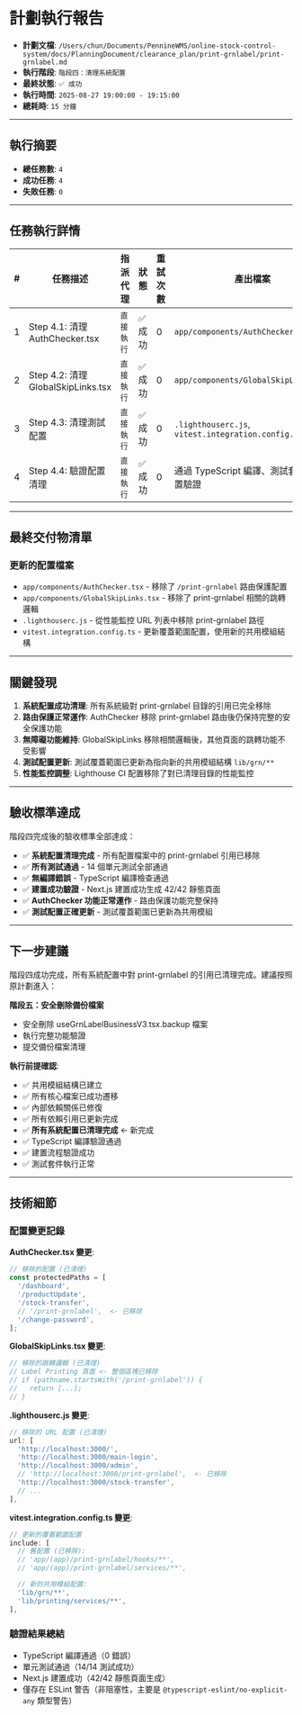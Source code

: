 # 計劃執行報告

- **計劃文檔**: `/Users/chun/Documents/PennineWMS/online-stock-control-system/docs/PlanningDocument/clearance_plan/print-grnlabel/print-grnlabel.md`
- **執行階段**: `階段四：清理系統配置`
- **最終狀態**: `✅ 成功`
- **執行時間**: `2025-08-27 19:00:00 - 19:15:00`
- **總耗時**: `15 分鐘`

---

## 執行摘要

- **總任務數**: `4`
- **成功任務**: `4`
- **失敗任務**: `0`

---

## 任務執行詳情

| #   | 任務描述                           | 指派代理   | 狀態    | 重試次數 | 產出檔案                                           |
| --- | ---------------------------------- | ---------- | ------- | -------- | -------------------------------------------------- |
| 1   | Step 4.1: 清理 AuthChecker.tsx     | `直接執行` | ✅ 成功 | 0        | `app/components/AuthChecker.tsx`                   |
| 2   | Step 4.2: 清理 GlobalSkipLinks.tsx | `直接執行` | ✅ 成功 | 0        | `app/components/GlobalSkipLinks.tsx`               |
| 3   | Step 4.3: 清理測試配置             | `直接執行` | ✅ 成功 | 0        | `.lighthouserc.js`, `vitest.integration.config.ts` |
| 4   | Step 4.4: 驗證配置清理             | `直接執行` | ✅ 成功 | 0        | 通過 TypeScript 編譯、測試套件和建置驗證           |

---

## 最終交付物清單

### 更新的配置檔案

- `app/components/AuthChecker.tsx` - 移除了 `/print-grnlabel` 路由保護配置
- `app/components/GlobalSkipLinks.tsx` - 移除了 print-grnlabel 相關的跳轉邏輯
- `.lighthouserc.js` - 從性能監控 URL 列表中移除 print-grnlabel 路徑
- `vitest.integration.config.ts` - 更新覆蓋範圍配置，使用新的共用模組結構

---

## 關鍵發現

1. **系統配置成功清理**: 所有系統級對 print-grnlabel 目錄的引用已完全移除
2. **路由保護正常運作**: AuthChecker 移除 print-grnlabel 路由後仍保持完整的安全保護功能
3. **無障礙功能維持**: GlobalSkipLinks 移除相關邏輯後，其他頁面的跳轉功能不受影響
4. **測試配置更新**: 測試覆蓋範圍已更新為指向新的共用模組結構 `lib/grn/**`
5. **性能監控調整**: Lighthouse CI 配置移除了對已清理目錄的性能監控

---

## 驗收標準達成

階段四完成後的驗收標準全部達成：

- ✅ **系統配置清理完成** - 所有配置檔案中的 print-grnlabel 引用已移除
- ✅ **所有測試通過** - 14 個單元測試全部通過
- ✅ **無編譯錯誤** - TypeScript 編譯檢查通過
- ✅ **建置成功驗證** - Next.js 建置成功生成 42/42 靜態頁面
- ✅ **AuthChecker 功能正常運作** - 路由保護功能完整保持
- ✅ **測試配置正確更新** - 測試覆蓋範圍已更新為共用模組

---

## 下一步建議

階段四成功完成，所有系統配置中對 print-grnlabel 的引用已清理完成。建議按照原計劃進入：

**階段五：安全刪除備份檔案**

- 安全刪除 useGrnLabelBusinessV3.tsx.backup 檔案
- 執行完整功能驗證
- 提交備份檔案清理

**執行前提確認**:

- ✅ 共用模組結構已建立
- ✅ 所有核心檔案已成功遷移
- ✅ 內部依賴關係已修復
- ✅ 所有依賴引用已更新完成
- ✅ **所有系統配置已清理完成** ← 新完成
- ✅ TypeScript 編譯驗證通過
- ✅ 建置流程驗證成功
- ✅ 測試套件執行正常

---

## 技術細節

### 配置變更記錄

**AuthChecker.tsx 變更**:

```typescript
// 移除的配置 (已清理)
const protectedPaths = [
  '/dashboard',
  '/productUpdate',
  '/stock-transfer',
  // '/print-grnlabel',  <- 已移除
  '/change-password',
];
```

**GlobalSkipLinks.tsx 變更**:

```typescript
// 移除的跳轉邏輯 (已清理)
// Label Printing 頁面 <- 整個區塊已移除
// if (pathname.startsWith('/print-grnlabel')) {
//   return [...];
// }
```

**.lighthouserc.js 變更**:

```javascript
// 移除的 URL 配置 (已清理)
url: [
  'http://localhost:3000/',
  'http://localhost:3000/main-login',
  'http://localhost:3000/admin',
  // 'http://localhost:3000/print-grnlabel',  <- 已移除
  'http://localhost:3000/stock-transfer',
  // ...
],
```

**vitest.integration.config.ts 變更**:

```typescript
// 更新的覆蓋範圍配置
include: [
  // 舊配置 (已移除):
  // 'app/(app)/print-grnlabel/hooks/**',
  // 'app/(app)/print-grnlabel/services/**',

  // 新的共用模組配置:
  'lib/grn/**',
  'lib/printing/services/**',
],
```

### 驗證結果總結

- TypeScript 編譯通過（0 錯誤）
- 單元測試通過（14/14 測試成功）
- Next.js 建置成功（42/42 靜態頁面生成）
- 僅存在 ESLint 警告（非阻塞性，主要是 `@typescript-eslint/no-explicit-any` 類型警告）
